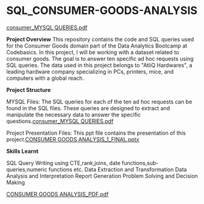 # SQL_CONSUMER-GOODS-ANALYSIS

[consumer_MYSQL QUERIES.pdf](https://github.com/user-attachments/files/17071528/consumer_MYSQL.QUERIES.pdf)

**Project Overview**
This repository contains the code and SQL queries used for the Consumer Goods domain part of the Data Analytics Bootcamp at Codebasics. In this project, I will be working with a dataset related to consumer goods. The goal is to answer ten specific ad hoc requests using SQL queries. The data used in this project belongs to "AtliQ Hardwares", a leading hardware company specializing in PCs, printers, mice, and computers with a global reach.

**Project Structure**

MYSQL Files: The SQL queries for each of the ten ad hoc requests can be found in the SQL files. These queries are designed to extract and manipulate the necessary data to answer the specific questions.[consumer_MYSQL QUERIES.pdf](https://github.com/user-attachments/files/17071581/consumer_MYSQL.QUERIES.pdf)


Project Presentation Files: This ppt file contains the presentation of this project.[CONSUMER GOODS ANALYSIS_1_FINAL.pptx](https://github.com/user-attachments/files/17071600/CONSUMER.GOODS.ANALYSIS_1_FINAL.pptx)


**Skills Learnt**

SQL Query Writing using CTE,rank,joins, date functions,sub-queries,numeric functions etc.
Data Extraction and Transformation
Data Analysis and Interpretation
Report Generation
Problem Solving and Decision Making

[CONSUMER GOODS ANALYSIS_PDF.pdf](https://github.com/user-attachments/files/17071212/CONSUMER.GOODS.ANALYSIS_PDF.pdf)
